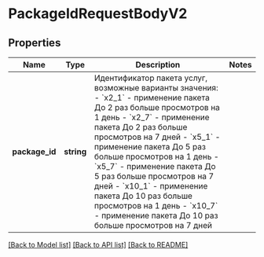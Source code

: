 # PackageIdRequestBodyV2

## Properties
Name | Type | Description | Notes
------------ | ------------- | ------------- | -------------
**package_id** | **string** | Идентификатор пакета услуг, возможные варианты значения: - &#x60;x2_1&#x60; - применение пакета До 2 раз больше просмотров на 1 день - &#x60;x2_7&#x60; - применение пакета До 2 раз больше просмотров на 7 дней - &#x60;x5_1&#x60; - применение пакета До 5 раз больше просмотров на 1 день - &#x60;x5_7&#x60; - применение пакета До 5 раз больше просмотров на 7 дней - &#x60;x10_1&#x60; - применение пакета До 10 раз больше просмотров на 1 день - &#x60;x10_7&#x60; - применение пакета До 10 раз больше просмотров на 7 дней | 

[[Back to Model list]](../../README.md#documentation-for-models) [[Back to API list]](../../README.md#documentation-for-api-endpoints) [[Back to README]](../../README.md)

